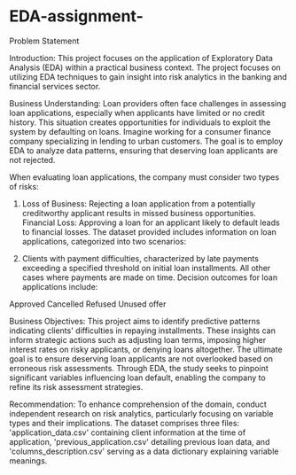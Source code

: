 # EDA-assignment-
Problem Statement

Introduction:
This project focuses on the application of Exploratory Data Analysis (EDA) within a practical business context. The project focuses on utilizing EDA techniques to gain insight into risk analytics in the banking and financial services sector. 

Business Understanding:
Loan providers often face challenges in assessing loan applications, especially when applicants have limited or no credit history. This situation creates opportunities for individuals to exploit the system by defaulting on loans. Imagine working for a consumer finance company specializing in lending to urban customers. The goal is to employ EDA to analyze data patterns, ensuring that deserving loan applicants are not rejected.

When evaluating loan applications, the company must consider two types of risks:

1. Loss of Business: Rejecting a loan application from a potentially creditworthy applicant results in missed business opportunities.
Financial Loss: Approving a loan for an applicant likely to default leads to financial losses.
The dataset provided includes information on loan applications, categorized into two scenarios:

2. Clients with payment difficulties, characterized by late payments exceeding a specified threshold on initial loan installments.
All other cases where payments are made on time.
Decision outcomes for loan applications include:

Approved
Cancelled
Refused
Unused offer

Business Objectives:
This project aims to identify predictive patterns indicating clients' difficulties in repaying installments. These insights can inform strategic actions such as adjusting loan terms, imposing higher interest rates on risky applicants, or denying loans altogether. The ultimate goal is to ensure deserving loan applicants are not overlooked based on erroneous risk assessments. Through EDA, the study seeks to pinpoint significant variables influencing loan default, enabling the company to refine its risk assessment strategies.

Recommendation:
To enhance comprehension of the domain, conduct independent research on risk analytics, particularly focusing on variable types and their implications. The dataset comprises three files: 'application_data.csv' containing client information at the time of application, 'previous_application.csv' detailing previous loan data, and 'columns_description.csv' serving as a data dictionary explaining variable meanings.

 

 



